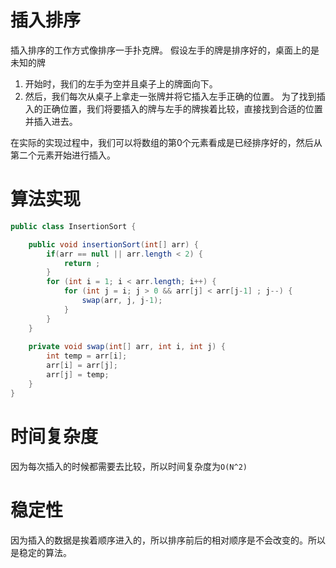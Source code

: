 # 插入排序  
插入排序的工作方式像排序一手扑克牌。 假设左手的牌是排序好的，桌面上的是未知的牌   
1. 开始时，我们的左手为空并且桌子上的牌面向下。    
2. 然后，我们每次从桌子上拿走一张牌并将它插入左手正确的位置。 为了找到插入的正确位置，我们将要插入的牌与左手的牌挨着比较，直接找到合适的位置并插入进去。 

在实际的实现过程中，我们可以将数组的第0个元素看成是已经排序好的，然后从第二个元素开始进行插入。  

# 算法实现 
```java
public class InsertionSort {

	public void insertionSort(int[] arr) {
		if(arr == null || arr.length < 2) {
			return ;
		}
		for (int i = 1; i < arr.length; i++) {
			for (int j = i; j > 0 && arr[j] < arr[j-1] ; j--) {
				swap(arr, j, j-1);
			}
		}
	}
	
	private void swap(int[] arr, int i, int j) {
		int temp = arr[i];
		arr[i] = arr[j];
		arr[j] = temp; 
	}
}
```

# 时间复杂度  
因为每次插入的时候都需要去比较，所以时间复杂度为`O(N^2)` 

# 稳定性 
因为插入的数据是挨着顺序进入的，所以排序前后的相对顺序是不会改变的。所以是稳定的算法。  